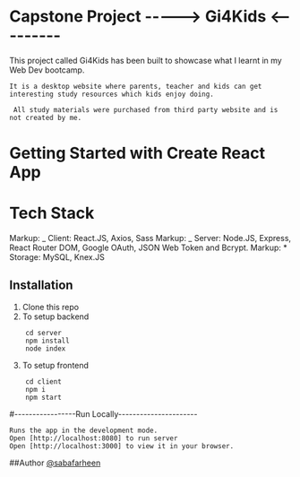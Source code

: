 # Capstone Project -----> Gi4Kids <---------

This project called Gi4Kids has been built to showcase what I learnt in my Web Dev bootcamp.

```
It is a desktop website where parents, teacher and kids can get interesting study resources which kids enjoy doing.

 All study materials were purchased from third party website and is not created by me.

```

# Getting Started with Create React App

# Tech Stack

Markup: _ Client: React.JS, Axios, Sass
Markup: _ Server: Node.JS, Express, React Router DOM, Google OAuth, JSON Web Token and Bcrypt.
Markup: \* Storage: MySQL, Knex.JS

## Installation

1. Clone this repo
2. To setup backend

```
    cd server
    npm install
    node index

```

3. To setup frontend

```
    cd client
    npm i
    npm start
```

#-----------------Run Locally----------------------

```
Runs the app in the development mode.
Open [http://localhost:8080] to run server
Open [http://localhost:3000] to view it in your browser.

```

##Author
[@sabafarheen](https://www.github.com/sabafarheen)

```

```
